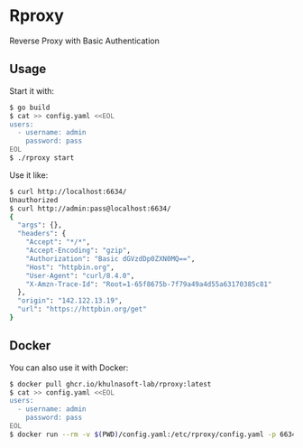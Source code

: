 # Rproxy

Reverse Proxy with Basic Authentication

## Usage

Start it with:

```bash
$ go build
$ cat >> config.yaml <<EOL
users:
  - username: admin
    password: pass
EOL
$ ./rproxy start
```

Use it like:

```bash
$ curl http://localhost:6634/
Unauthorized
$ curl http://admin:pass@localhost:6634/
{
  "args": {},
  "headers": {
    "Accept": "*/*",
    "Accept-Encoding": "gzip",
    "Authorization": "Basic dGVzdDp0ZXN0MQ==",
    "Host": "httpbin.org",
    "User-Agent": "curl/8.4.0",
    "X-Amzn-Trace-Id": "Root=1-65f8675b-7f79a49a4d55a63170385c81"
  },
  "origin": "142.122.13.19",
  "url": "https://httpbin.org/get"
}
```

## Docker

You can also use it with Docker:

```bash
$ docker pull ghcr.io/khulnasoft-lab/rproxy:latest
$ cat >> config.yaml <<EOL
users:
  - username: admin
    password: pass
EOL
$ docker run --rm -v $(PWD)/config.yaml:/etc/rproxy/config.yaml -p 6634:6634 ghcr.io/khulnasoft-lab/rproxy:latest
```
